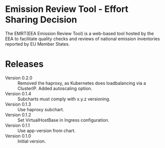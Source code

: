 # Emission Review Tool - Effort Sharing Decision

The EMRT(EEA Emission Review Tool) is a web-based tool hosted by the EEA to facilitate quality checks and reviews of national emission inventories reported by EU Member States.

# Releases

<dl>

  <dt>Version 0.2.0</dt>
  <dd>Removed the haproxy, as Kubernetes does loadbalancing via a ClusterIP.
      Added autoscaling option.</dd>

  <dt>Version 0.1.4</dt>
  <dd>Subcharts must comply with x.y.z versioning.</dd>

  <dt>Version 0.1.3</dt>
  <dd>Use haproxy subchart.</dd>

  <dt>Version 0.1.2</dt>
  <dd>Set VirtualHostBase in Ingress configuration. </dd>

  <dt>Version 0.1.1</dt>
  <dd>Use app-version from chart.</dd>

  <dt>Version 0.1.0</dt>
  <dd>Initial version.</dd>

</dl>

